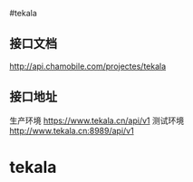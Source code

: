 #tekala

## 接口文档
http://api.chamobile.com/projectes/tekala

## 接口地址
生产环境 https://www.tekala.cn/api/v1
测试环境 http://www.tekala.cn:8989/api/v1
# tekala
